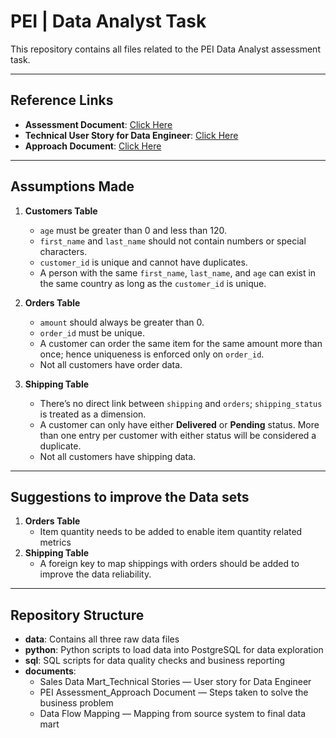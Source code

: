# PEI | Data Analyst Task

This repository contains all files related to the PEI Data Analyst assessment task.

---

## Reference Links

- **Assessment Document**: [Click Here](https://docs.google.com/document/d/1zWXz9SViWSJbMN7EmXCYqqFIXzPk-s98IZd45tu3V3o/edit?tab=t.0)
- **Technical User Story for Data Engineer**: [Click Here](https://docs.google.com/document/d/1nJzi3Ml7ei8riEAh2EC3Cjx6it2DJsgR21XBuQ4vsN8/edit?tab=t.0)
- **Approach Document**: [Click Here](https://docs.google.com/document/d/10jN_V9kiZ92f_acuKEHllZIJFkHfodHqnjyUJlTfsN0/edit?tab=t.0)

---

## Assumptions Made

1. **Customers Table**
   - `age` must be greater than 0 and less than 120.
   - `first_name` and `last_name` should not contain numbers or special characters.
   - `customer_id` is unique and cannot have duplicates.
   - A person with the same `first_name`, `last_name`, and `age` can exist in the same country as long as the `customer_id` is unique.

2. **Orders Table**
   - `amount` should always be greater than 0.
   - `order_id` must be unique.
   - A customer can order the same item for the same amount more than once; hence uniqueness is enforced only on `order_id`.
   - Not all customers have order data.

3. **Shipping Table**
   - There’s no direct link between `shipping` and `orders`; `shipping_status` is treated as a dimension.
   - A customer can only have either **Delivered** or **Pending** status. More than one entry per customer with either status will be considered a duplicate.
   - Not all customers have shipping data.

---
## Suggestions to improve the Data sets
1. **Orders Table**
   - Item quantity needs to be added to enable item quantity related metrics
2. **Shipping Table**
   - A foreign key to map shippings with orders should be added to improve the data reliability. 
---

## Repository Structure

- **data**: Contains all three raw data files
- **python**: Python scripts to load data into PostgreSQL for data exploration
- **sql**: SQL scripts for data quality checks and business reporting
- **documents**: 
   - Sales Data Mart_Technical Stories — User story for Data Engineer
   - PEI Assessment_Approach Document — Steps taken to solve the business problem
   - Data Flow Mapping — Mapping from source system to final data mart
